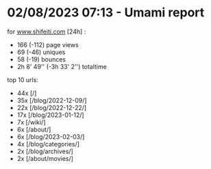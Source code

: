 # 02/08/2023 07:13 - Umami report
for www.shifeiti.com [24h] :

 - 166 (-112) page views
 - 69 (-46) uniques
 - 58 (-19) bounces
 - 2h 8' 49'' (-3h 33' 2'') totaltime


top 10 urls:
 - 44x [/]
 - 35x [/blog/2022-12-09/]
 - 22x [/blog/2022-12-22/]
 - 17x [/blog/2023-01-12/]
 - 7x [/wiki/]
 - 6x [/about/]
 - 6x [/blog/2023-02-03/]
 - 4x [/blog/categories/]
 - 2x [/blog/archives/]
 - 2x [/about/movies/]



